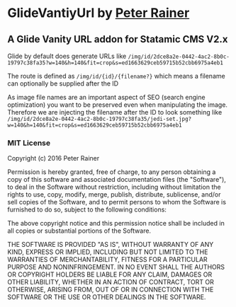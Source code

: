 # GlideVantiyUrl by [Peter Rainer](http://peterrainer.at)
## A Glide Vanity URL addon for Statamic CMS V2.x

Glide by default does generate URLs like `/img/id/2dce8a2e-0442-4ac2-8b0c-19797c38fa35?w=140&h=140&fit=crop&s=ed1663629ceb59715b52cbb6975a4eb1` 

The route is defined as `/img/id/{id}/{filename?}` which means a filename can optionally be supplied after the ID

As image file names are an important aspect of SEO (search engine optimization) you want to be preserved even when manipulating the image. Therefore we are injecting the filename after the ID to look something like `/img/id/2dce8a2e-0442-4ac2-8b0c-19797c38fa35/jedi-set.jpg?w=140&h=140&fit=crop&s=ed1663629ceb59715b52cbb6975a4eb1`

### MIT License

Copyright (c) 2016 Peter Rainer

Permission is hereby granted, free of charge, to any person obtaining a copy of this software and associated documentation files (the "Software"), to deal in the Software without restriction, including without limitation the rights to use, copy, modify, merge, publish, distribute, sublicense, and/or sell copies of the Software, and to permit persons to whom the Software is furnished to do so, subject to the following conditions:

The above copyright notice and this permission notice shall be included in all copies or substantial portions of the Software.

THE SOFTWARE IS PROVIDED "AS IS", WITHOUT WARRANTY OF ANY KIND, EXPRESS OR IMPLIED, INCLUDING BUT NOT LIMITED TO THE WARRANTIES OF MERCHANTABILITY, FITNESS FOR A PARTICULAR PURPOSE AND NONINFRINGEMENT. IN NO EVENT SHALL THE AUTHORS OR COPYRIGHT HOLDERS BE LIABLE FOR ANY CLAIM, DAMAGES OR OTHER LIABILITY, WHETHER IN AN ACTION OF CONTRACT, TORT OR OTHERWISE, ARISING FROM, OUT OF OR IN CONNECTION WITH THE SOFTWARE OR THE USE OR OTHER DEALINGS IN THE SOFTWARE.